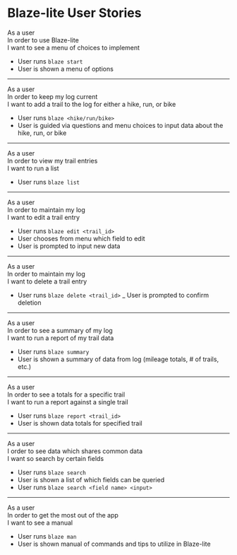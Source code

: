 Blaze-lite User Stories
=======================

As a user<br />
In order to use Blaze-lite<br />
I want to see a menu of choices to implement<br />

  - User runs `blaze start`
  - User is shown a menu of options

<hr />

As a user<br />
In order to keep my log current<br />
I want to add a trail to the log for either a hike, run, or bike<br />

  - User runs `blaze <hike/run/bike>`
  - User is guided via questions and menu choices to input data about the hike, run, or bike

<hr />

As a user<br />
In order to view my trail entries<br />
I want to run a list<br />

  - User runs `blaze list`

<hr />

As a user<br />
In order to maintain my log<br />
I want to edit a trail entry<br />

  - User runs `blaze edit <trail_id>`
  - User chooses from menu which field to edit
  - User is prompted to input new data

<hr />

As a user<br />
In order to maintain my log<br />
I want to delete a trail entry<br />

  - User runs `blaze delete <trail_id>`
  _ User is prompted to confirm deletion

<hr />

As a user<br />
In order to see a summary of my log<br />
I want to run a report of my trail data<br />

  - User runs `blaze summary`
  - User is shown a summary of data from log (mileage totals, # of trails, etc.)

<hr />

As a user<br />
In order to see a totals for a specific trail<br />
I want to run a report against a single trail<br />

  - User runs `blaze report <trail_id>`
  - User is shown data totals for specified trail

<hr />

As a user<br />
I order to see data which shares common data<br />
I want so search by certain fields<br />

  - User runs `blaze search`
  - User is shown a list of which fields can be queried
  - User runs `blaze search <field name> <input>`

<hr />

As a user<br />
In order to get the most out of the app<br />
I want to see a manual<br />

  - User runs `blaze man`
  - User is shown manual of commands and tips to utilize in Blaze-lite
